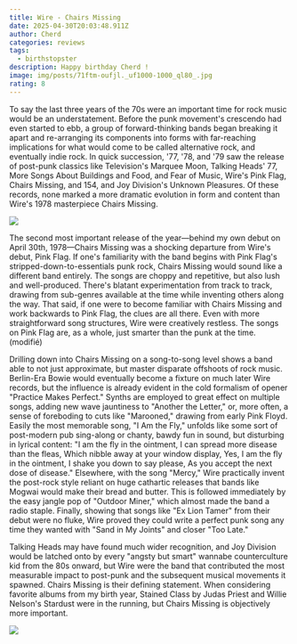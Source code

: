 ```yaml
---
title: Wire - Chairs Missing
date: 2025-04-30T20:03:48.911Z
author: Cherd
categories: reviews
tags:
  - birthstopster
description: Happy birthday Cherd !
image: img/posts/71ftm-oufjl._uf1000-1000_ql80_.jpg
rating: 8
---
```

To say the last three years of the 70s were an important time for rock music would be an understatement. Before the punk movement's crescendo had even started to ebb, a group of forward-thinking bands began breaking it apart and re-arranging its components into forms with far-reaching implications for what would come to be called alternative rock, and eventually indie rock. In quick succession, '77, '78, and '79 saw the release of post-punk classics like Television's Marquee Moon, Talking Heads' 77, More Songs About Buildings and Food, and Fear of Music, Wire's Pink Flag, Chairs Missing, and 154, and Joy Division's Unknown Pleasures. Of these records, none marked a more dramatic evolution in form and content than Wire's 1978 masterpiece Chairs Missing. 

![](img/posts/71ftm-oufjl._uf1000-1000_ql80_.jpg)

The second most important release of the year—behind my own debut on April 30th, 1978—Chairs Missing was a shocking departure from Wire's debut, Pink Flag. If one's familiarity with the band begins with Pink Flag's stripped-down-to-essentials punk rock, Chairs Missing would sound like a different band entirely. The songs are choppy and repetitive, but also lush and well-produced. There's blatant experimentation from track to track, drawing from sub-genres available at the time while inventing others along the way. That said, if one were to become familiar with Chairs Missing and work backwards to Pink Flag, the clues are all there. Even with more straightforward song structures, Wire were creatively restless. The songs on Pink Flag are, as a whole, just smarter than the punk at the time. (modifié)

Drilling down into Chairs Missing on a song-to-song level shows a band able to not just approximate, but master disparate offshoots of rock music. Berlin-Era Bowie would eventually become a fixture on much later Wire records, but the influence is already evident in the cold formalism of opener "Practice Makes Perfect." Synths are employed to great effect on multiple songs, adding new wave jauntiness to "Another the Letter," or, more often, a sense of foreboding to cuts like "Marooned," drawing from early Pink Floyd. Easily the most memorable song, "I Am the Fly," unfolds like some sort of post-modern pub sing-along or chanty, bawdy fun in sound, but disturbing in lyrical content: "I am the fly in the ointment, I can spread more disease than the fleas, Which nibble away at your window display, Yes, I am the fly in the ointment, I shake you down to say please, As you accept the next dose of disease." Elsewhere, with the song "Mercy," Wire practically invent the post-rock style reliant on huge cathartic releases that bands like Mogwai would make their bread and butter. This is followed immediately by the easy jangle pop of "Outdoor Miner," which almost made the band a radio staple. Finally, showing that songs like "Ex Lion Tamer" from their debut were no fluke, Wire proved they could write a perfect punk song any time they wanted with "Sand in My Joints" and closer "Too Late." 

Talking Heads may have found much wider recognition, and Joy Division would be latched onto by every "angsty but smart" wannabe counterculture kid from the 80s onward, but Wire were the band that contributed the most measurable impact to post-punk and the subsequent musical movements it spawned. Chairs Missing is their defining statement. When considering favorite albums from my birth year, Stained Class by Judas Priest and Willie Nelson's Stardust were in the running, but Chairs Missing is objectively more important.

![](img/posts/wire-feature-talk-band-new-album-bd1b6eaf-2d3b-470a-8d14-ab74a437bdd8.webp)